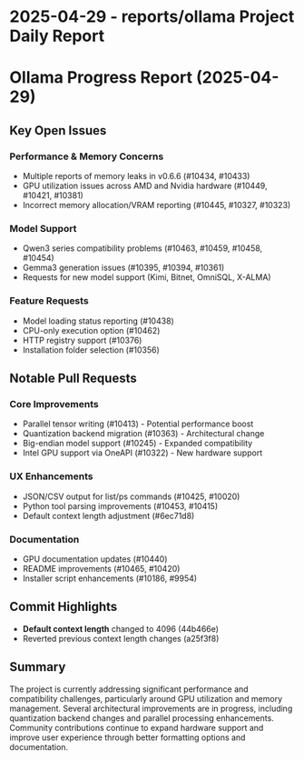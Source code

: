 # 2025-04-29 - reports/ollama Project Daily Report

# Ollama Progress Report (2025-04-29)

## Key Open Issues

### Performance & Memory Concerns
- Multiple reports of memory leaks in v0.6.6 (#10434, #10433)
- GPU utilization issues across AMD and Nvidia hardware (#10449, #10421, #10381)
- Incorrect memory allocation/VRAM reporting (#10445, #10327, #10323)

### Model Support
- Qwen3 series compatibility problems (#10463, #10459, #10458, #10454)
- Gemma3 generation issues (#10395, #10394, #10361)
- Requests for new model support (Kimi, Bitnet, OmniSQL, X-ALMA)

### Feature Requests
- Model loading status reporting (#10438)
- CPU-only execution option (#10462)
- HTTP registry support (#10376)
- Installation folder selection (#10356)

## Notable Pull Requests

### Core Improvements
- Parallel tensor writing (#10413) - Potential performance boost
- Quantization backend migration (#10363) - Architectural change
- Big-endian model support (#10245) - Expanded compatibility
- Intel GPU support via OneAPI (#10322) - New hardware support

### UX Enhancements
- JSON/CSV output for list/ps commands (#10425, #10020)
- Python tool parsing improvements (#10453, #10415)
- Default context length adjustment (#6ec71d8)

### Documentation
- GPU documentation updates (#10440)
- README improvements (#10465, #10420)
- Installer script enhancements (#10186, #9954)

## Commit Highlights

- **Default context length** changed to 4096 (44b466e)
- Reverted previous context length changes (a25f3f8)

## Summary

The project is currently addressing significant performance and compatibility challenges, particularly around GPU utilization and memory management. Several architectural improvements are in progress, including quantization backend changes and parallel processing enhancements. Community contributions continue to expand hardware support and improve user experience through better formatting options and documentation.